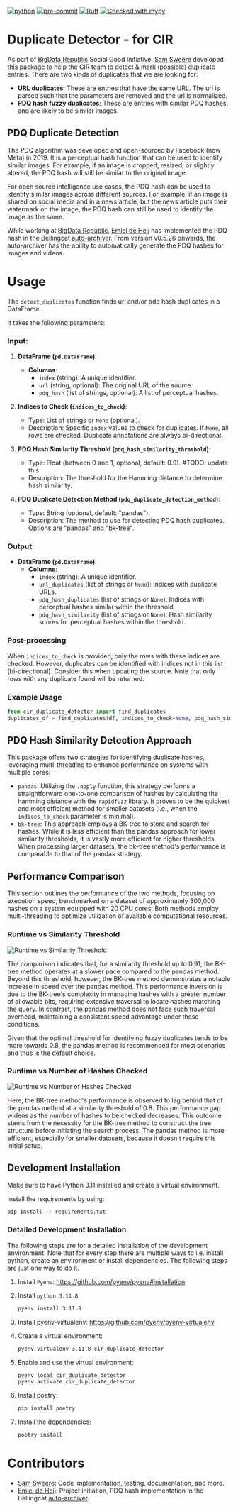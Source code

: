 [![python](https://img.shields.io/badge/Python-3.11-3776AB.svg?style=flat&logo=python&logoColor=white)](https://www.python.org)
[![pre-commit](https://img.shields.io/badge/pre--commit-enabled-brightgreen?logo=pre-commit&logoColor=white)](https://github.com/pre-commit/pre-commit)
[![Ruff](https://img.shields.io/endpoint?url=https://raw.githubusercontent.com/astral-sh/ruff/main/assets/badge/v2.json)](https://github.com/astral-sh/ruff)
[![Checked with mypy](http://www.mypy-lang.org/static/mypy_badge.svg)](http://mypy-lang.org/)

# Duplicate Detector - for CIR

As part of [BigData Republic](https://bigdatarepublic.nl/) Social Good Initiative, [Sam Sweere](https://github.com/SamSweere) developed this package to help the CIR team to detect & mark (possible) duplicate entries. There are two kinds of duplicates that we are looking for:
- **URL duplicates**: These are entries that have the same URL. The url is parsed such that the parameters are removed and the url is normalized.
- **PDQ hash fuzzy duplicates**: These are entries with similar PDQ hashes, and are likely to be similar images.

## PDQ Duplicate Detection
The PDQ algorithm was developed and open-sourced by Facebook (now Meta) in 2019. It is a perceptual hash function that can be used to identify similar images. For example, if an image is cropped, resized, or slightly altered, the PDQ hash will still be similar to the original image.

For open source intelligence use cases, the PDQ hash can be used to identify similar images across different sources. For example, if an image is shared on social media and in a news article, but the news article puts their watermark on the image, the PDQ hash can still be used to identify the image as the same.

While working at [BigData Republic](https://bigdatarepublic.nl/), [Emiel de Heij](https://github.com/emieldatalytica) has implemented the PDQ hash in the Bellingcat [auto-archiver](https://github.com/bellingcat/auto-archiver). From version v0.5.26 onwards, the auto-archiver has the ability to automatically generate the PDQ hashes for images and videos.

# Usage
The `detect_duplicates` function finds url and/or pdq hash duplicates in a DataFrame.

It takes the following parameters:

### Input:

1. **DataFrame (`pd.DataFrame`)**:
    - **Columns**:
        - `index` (string): A unique identifier.
        - `url` (string, optional): The original URL of the source.
        - `pdq_hash` (list of strings, optional): A list of perceptual hashes.

2. **Indices to Check (`indices_to_check`)**:
    - Type: List of strings or `None` (optional).
    - Description: Specific `index` values to check for duplicates. If `None`, all rows are checked. Duplicate annotations are always bi-directional.

3. **PDQ Hash Similarity Threshold (`pdq_hash_similarity_threshold`)**:
    - Type: Float (between 0 and 1, optional, default: 0.9). #TODO: update this
    - Description: The threshold for the Hamming distance to determine hash similarity.

4. **PDQ Duplicate Detection Method (`pdq_duplicate_detection_method`)**:
    - Type: String (optional, default: "pandas").
    - Description: The method to use for detecting PDQ hash duplicates. Options are "pandas" and "bk-tree".

### Output:

- **DataFrame (`pd.DataFrame`)**:
    - **Columns**:
        - `index` (string): A unique identifier.
        - `url_duplicates` (list of strings or `None`): Indices with duplicate URLs.
        - `pdq_hash_duplicates` (list of strings or `None`): Indices with perceptual hashes similar within the threshold.
        - `pdq_hash_similarity` (list of strings or `None`): Hash similarity scores for perceptual hashes within the threshold.

### Post-processing

When `indices_to_check` is provided, only the rows with these indices are checked. However, duplicates can be identified with indices not in this list (bi-directional). Consider this when updating the source. Note that only rows with any duplicate found will be returned.

### Example Usage
```python
from cir_duplicate_detector import find_duplicates
duplicates_df = find_duplicates(df, indices_to_check=None, pdq_hash_similarity_threshold=0.8)
```

## PDQ Hash Similarity Detection Approach

This package offers two strategies for identifying duplicate hashes, leveraging multi-threading to enhance performance on systems with multiple cores:
- `pandas`: Utilizing the `.apply` function, this strategy performs a straightforward one-to-one comparison of hashes by calculating the hamming distance with the `rapidfuzz` library. It proves to be the quickest and most efficient method for smaller datasets (i.e., when the `indices_to_check` parameter is minimal).
- `bk-tree`: This approach employs a BK-tree to store and search for hashes. While it is less efficient than the pandas approach for lower similarity thresholds, it is vastly more efficient for higher thresholds. When processing larger datasets, the bk-tree method's performance is comparable to that of the pandas strategy.

## Performance Comparison
This section outlines the performance of the two methods, focusing on execution speed, benchmarked on a dataset of approximately 300,000 hashes on a system equipped with 20 CPU cores. Both methods employ multi-threading to optimize utilization of available computational resources.

### Runtime vs Similarity Threshold
![Runtime vs Similarity Threshold](readme_figures/runtime_vs_similarity_threshold_check_1000_to_30225_multi_threaded_20_cpu.svg)

The comparison indicates that, for a similarity threshold up to 0.91, the BK-tree method operates at a slower pace compared to the pandas method. Beyond this threshold, however, the BK-tree method demonstrates a notable increase in speed over the pandas method. This performance inversion is due to the BK-tree's complexity in managing hashes with a greater number of allowable bits, requiring extensive traversal to locate hashes matching the query. In contrast, the pandas method does not face such traversal overhead, maintaining a consistent speed advantage under these conditions.

Given that the optimal threshold for identifying fuzzy duplicates tends to be more towards 0.8, the pandas method is recommended for most scenarios and thus is the default choice.

### Runtime vs Number of Hashes Checked

![Runtime vs Number of Hashes Checked](readme_figures/runtime_vs_check_size_ds_size_30225_sim_thresh_0_8_multi_threaded_20_cpu_default.svg)

Here, the BK-tree method's performance is observed to lag behind that of the pandas method at a similarity threshold of 0.8. This performance gap widens as the number of hashes to be checked decreases. This outcome stems from the necessity for the BK-tree method to construct the tree structure before initiating the search process. The pandas method is more efficient, especially for smaller datasets, because it doesn't require this initial setup.

## Development Installation
Make sure to have Python 3.11 installed and create a virtual environment.

Install the requirements by using:
```bash
pip install -r requirements.txt
```

### Detailed Development Installation
The following steps are for a detailed installation of the development environment. Note that for every step there are multiple ways to i.e. install python, create an environment or install dependencies. The following steps are just one way to do it.


1. Install `Pyenv`:
    https://github.com/pyenv/pyenv#installation
2. Install `python 3.11.8`:
    ```bash
    pyenv install 3.11.8
    ```
3. Install pyenv-virtualenv:
    https://github.com/pyenv/pyenv-virtualenv

4. Create a virtual environment:
    ```bash
    pyenv virtualenv 3.11.8 cir_duplicate_detector
    ```
5. Enable and use the virtual environment:
    ```bash
    pyenv local cir_duplicate_detector
    pyenv activate cir_duplicate_detector
    ```
6. Install poetry:
    ```bash
    pip install poetry
    ```
7. Install the dependencies:
    ```bash
    poetry install
    ```

# Contributors
- [Sam Sweere](https://github.com/SamSweere): Code implementation, testing, documentation, and more.
- [Emiel de Heij](https://github.com/emieldatalytica): Project initiation, PDQ hash implementation in the Bellingcat [auto-archiver](https://github.com/bellingcat/auto-archiver).
